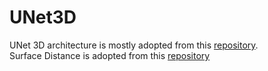 # UNet3D

UNet 3D architecture is mostly adopted from this [repository](https://github.com/wolny/pytorch-3dunet).<br>
Surface Distance is adopted from this [repository](https://github.com/deepmind/surface-distance)

